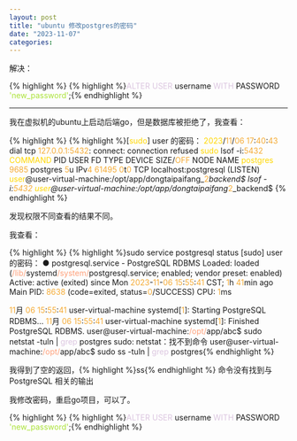 ```yaml
---
layout: post
title: "ubuntu 修改postgres的密码"
date: "2023-11-07"
categories: 
---
```

<p>解决：</p>

{% highlight %}
{% highlight %}<span style="color:#dcc6e0">ALTER</span> <span style="color:#dcc6e0">USER</span> username <span style="color:#dcc6e0">WITH</span> PASSWORD <span style="color:#abe338">&#39;new_password&#39;</span>;{% endhighlight %}

<hr />
<p>我在虚拟机的ubuntu上启动后端go，但是数据库被拒绝了，我查看：</p>

{% highlight %}
{% highlight %}[<span style="color:#ffd700">sudo</span>] user 的密码： 
<span style="color:#ffd700">2023</span>/<span style="color:#f5ab35">11</span>/<span style="color:#f5ab35">06</span> <span style="color:#f5ab35">17</span>:<span style="color:#f5ab35">40</span>:<span style="color:#f5ab35">43</span> dial tcp <span style="color:#f5ab35">127.0.0.1:5432</span>: connect: connection refused
 <span style="color:#ffd700">sudo</span> lsof -i:<span style="color:#f5ab35">5432</span>
<span style="color:#ffd700">COMMAND</span>   PID     USER   FD   TYPE DEVICE SIZE/<span style="color:#f5ab35">OFF</span> NODE NAME
<span style="color:#ffd700">postgres</span> <span style="color:#f5ab35">9685</span> postgres    <span style="color:#f5ab35">5</span>u  IPv<span style="color:#f5ab35">4</span>  <span style="color:#f5ab35">61495</span>      <span style="color:#f5ab35">0</span>t<span style="color:#f5ab35">0</span>  TCP localhost:postgresql (LISTEN)
<span style="color:#ffd700">user</span>@user-virtual-machine:/opt/app/dongtaipaifang_<span style="color:#f5ab35">2</span>_backend$ lsof -i:<span style="color:#f5ab35">5432</span>
<span style="color:#ffd700">user</span>@user-virtual-machine:/opt/app/dongtaipaifang_<span style="color:#f5ab35">2</span>_backend$ {% endhighlight %}

<p>发现权限不同查看的结果不同。</p>

<p>我查看：</p>

{% highlight %}
{% highlight %}sudo service postgresql status
[sudo] user 的密码： 
● postgresql.service - PostgreSQL RDBMS
     Loaded: loaded (<span style="color:#ffa07a">/lib/</span>systemd<span style="color:#ffa07a">/system/</span>postgresql.service; enabled; vendor preset: enabled)
     Active: active (exited) since Mon <span style="color:#f5ab35">2023</span>-<span style="color:#f5ab35">11</span>-<span style="color:#f5ab35">06</span> <span style="color:#f5ab35">15</span>:<span style="color:#f5ab35">55</span>:<span style="color:#f5ab35">41</span> CST; <span style="color:#f5ab35">1</span>h <span style="color:#f5ab35">41</span>min ago
   Main PID: <span style="color:#f5ab35">8638</span> (code=exited, status=<span style="color:#f5ab35">0</span>/SUCCESS)
        CPU: <span style="color:#f5ab35">1</span>ms

<span style="color:#f5ab35">11</span>月 <span style="color:#f5ab35">06</span> <span style="color:#f5ab35">15</span>:<span style="color:#f5ab35">55</span>:<span style="color:#f5ab35">41</span> user-virtual-machine systemd[<span style="color:#f5ab35">1</span>]: Starting PostgreSQL RDBMS...
<span style="color:#f5ab35">11</span>月 <span style="color:#f5ab35">06</span> <span style="color:#f5ab35">15</span>:<span style="color:#f5ab35">55</span>:<span style="color:#f5ab35">41</span> user-virtual-machine systemd[<span style="color:#f5ab35">1</span>]: Finished PostgreSQL RDBMS.
user@user-virtual-machine:<span style="color:#ffa07a">/opt/</span>app/abc$ sudo netstat -tuln | <span style="color:#dcc6e0">grep</span> postgres
sudo: netstat：找不到命令
user@user-virtual-machine:<span style="color:#ffa07a">/opt/</span>app/abc$ sudo ss -tuln | <span style="color:#dcc6e0">grep</span> postgres{% endhighlight %}

<p>我得到了空的返回，{% highlight %}ss{% endhighlight %} 命令没有找到与 PostgreSQL 相关的输出</p>

<p>我修改密码，重启go项目，可以了。</p>

{% highlight %}
{% highlight %}<span style="color:#dcc6e0">ALTER</span> <span style="color:#dcc6e0">USER</span> username <span style="color:#dcc6e0">WITH</span> PASSWORD <span style="color:#abe338">&#39;new_password&#39;</span>;{% endhighlight %}

